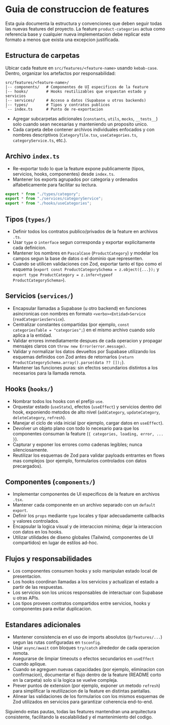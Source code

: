 # Guia de construccion de features

Esta guia documenta la estructura y convenciones que deben seguir todas las nuevas features del proyecto. La feature `product-categories` actua como referencia base y cualquier nueva implementacion debe replicar este formato a menos que exista una excepcion justificada.

## Estructura de carpetas

Ubicar cada feature en `src/features/<feature-name>` usando `kebab-case`. Dentro, organizar los artefactos por responsabilidad:

```
src/features/<feature-name>/
|-- components/   # Componentes de UI especificos de la feature
|-- hooks/        # Hooks reutilizables que orquestan estado y servicios
|-- services/     # Acceso a datos (Supabase u otros backends)
|-- types/        # Tipos y contratos publicos
`-- index.ts      # Punto de re-exportacion
```

- Agregar subcarpetas adicionales (`constants`, `utils`, `mocks`, `__tests__`) solo cuando sean necesarias y manteniendo un proposito unico.
- Cada carpeta debe contener archivos individuales enfocados y con nombres descriptivos (`CategoryTile.tsx`, `useCategories.ts`, `categoryService.ts`, etc.).

## Archivo `index.ts`

- Re-exportar todo lo que la feature expone publicamente (tipos, servicios, hooks, componentes) desde `index.ts`.
- Mantener los exports agrupados por categoria y ordenados alfabeticamente para facilitar su lectura.

```ts
export * from "./types/category";
export * from "./services/categoryService";
export * from "./hooks/useCategories";
```

## Tipos (`types/`)

- Definir todos los contratos publico/privados de la feature en archivos `.ts`.
- Usar `type` o `interface` segun corresponda y exportar explicitamente cada definicion.
- Mantener los nombres en `PascalCase` (`ProductCategory`) y modelar los campos segun la base de datos o el dominio que representen.
- Cuando se utilicen validaciones con Zod, exportar tanto el tipo como el esquema (`export const ProductCategorySchema = z.object({...});` y `export type ProductCategory = z.infer<typeof ProductCategorySchema>`).

## Servicios (`services/`)

- Encapsular llamadas a Supabase (u otro backend) en funciones asincronicas con nombres en formato `<verbo><Entidad>Service` (`readCategoriesService`).
- Centralizar constantes compartidas (por ejemplo, `const categoriesTable = "categories";`) en el mismo archivo cuando solo aplica a la entidad.
- Validar errores inmediatamente despues de cada operacion y propagar mensajes claros con `throw new Error(error.message)`.
- Validar y normalizar los datos devueltos por Supabase utilizando los esquemas definidos con Zod antes de retornarlos (`return ProductCategorySchema.array().parse(data ?? []);`).
- Mantener las funciones puras: sin efectos secundarios distintos a los necesarios para la llamada remota.

## Hooks (`hooks/`)

- Nombrar todos los hooks con el prefijo `use`.
- Orquestar estado (`useState`), efectos (`useEffect`) y servicios dentro del hook, exponiendo metodos de alto nivel (`addCategory`, `updateCategory`, `deleteCategory`, `refresh`).
- Manejar el ciclo de vida inicial (por ejemplo, cargar datos en `useEffect`).
- Devolver un objeto plano con todo lo necesario para que los componentes consuman la feature (`{ categories, loading, error, ... }`).
- Capturar y exponer los errores como cadenas legibles; nunca silenciosamente.
- Reutilizar los esquemas de Zod para validar payloads entrantes en flows mas complejos (por ejemplo, formularios controlados con datos precargados).

## Componentes (`components/`)

- Implementar componentes de UI especificos de la feature en archivos `.tsx`.
- Mantener cada componente en un archivo separado con un `default export`.
- Definir los `props` mediante `type` locales y tipar adecuadamente callbacks y valores controlados.
- Encapsular la logica visual y de interaccion minima; dejar la interaccion con datos en los hooks.
- Utilizar utilidades de diseno globales (Tailwind, componentes de UI compartidos) en lugar de estilos ad-hoc.

## Flujos y responsabilidades

- Los componentes consumen hooks y solo manipulan estado local de presentacion.
- Los hooks coordinan llamadas a los servicios y actualizan el estado a partir de las respuestas.
- Los servicios son los unicos responsables de interactuar con Supabase u otras APIs.
- Los tipos proveen contratos compartidos entre servicios, hooks y componentes para evitar duplicacion.

## Estandares adicionales

- Mantener consistencia en el uso de imports absolutos (`@/features/...`) segun las rutas configuradas en `tsconfig`.
- Usar `async/await` con bloques `try/catch` alrededor de cada operacion remota.
- Asegurarse de limpiar timeouts o efectos secundarios en `useEffect` cuando aplique.
- Cuando se agreguen nuevas capacidades (por ejemplo, eliminacion con confirmacion), documentar el flujo dentro de la feature (README corto en la carpeta) solo si la logica se vuelve compleja.
- Prever puntos de extension (por ejemplo, exponer un metodo `refresh`) para simplificar la reutilizacion de la feature en distintas pantallas.
- Alinear las validaciones de los formularios con los mismos esquemas de Zod utilizados en servicios para garantizar coherencia end-to-end.

Siguiendo estas pautas, todas las features mantendran una arquitectura consistente, facilitando la escalabilidad y el mantenimiento del codigo.
